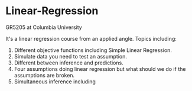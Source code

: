# Linear-Regression
GR5205 at Columbia University

It's a linear regression course from an applied angle. Topics including:

1. Different objective functions including Simple Linear Regression.
2. Simulate data you need to test an assumption.
3. Different between inference and predictions.
4. Four assumptions doing linear regression but what should we do if the assumptions are broken.
5. Simultaneous inference including
